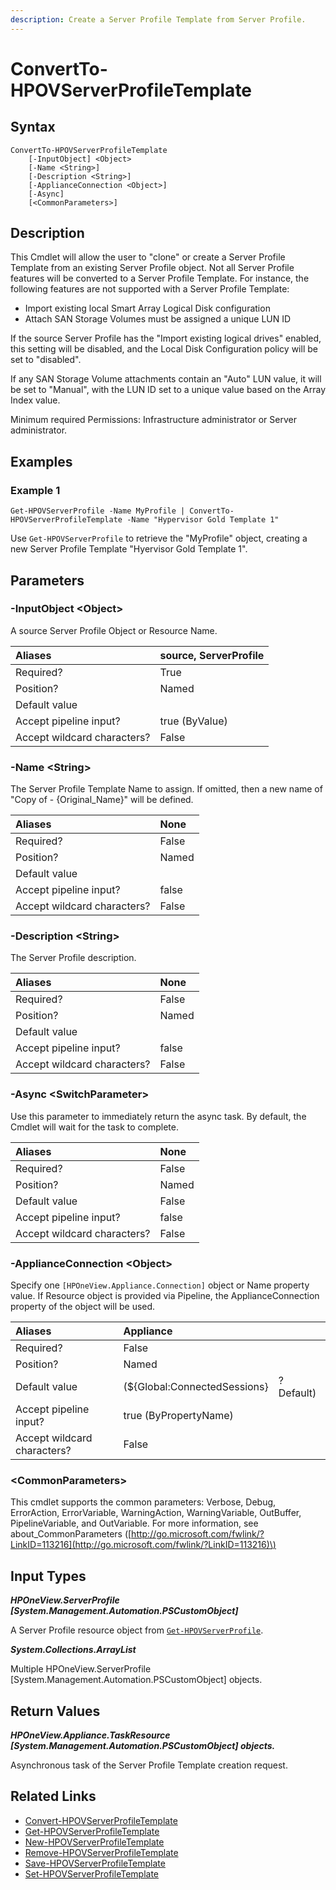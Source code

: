 ```yaml
---
description: Create a Server Profile Template from Server Profile.
---
```


# ConvertTo-HPOVServerProfileTemplate

## Syntax

```text
ConvertTo-HPOVServerProfileTemplate
    [-InputObject] <Object>
    [-Name <String>]
    [-Description <String>]
    [-ApplianceConnection <Object>]
    [-Async]
    [<CommonParameters>]
```

## Description

This Cmdlet will allow the user to "clone" or create a Server Profile Template from an existing Server Profile object. Not all Server Profile features will be converted to a Server Profile Template. For instance, the following features are not supported with a Server Profile Template:

* Import existing local Smart Array Logical Disk configuration
* Attach SAN Storage Volumes must be assigned a unique LUN ID

If the source Server Profile has the "Import existing logical drives" enabled, this setting will be disabled, and the Local Disk Configuration policy will be set to "disabled".

If any SAN Storage Volume attachments contain an "Auto" LUN value, it will be set to "Manual", with the LUN ID set to a unique value based on the Array Index value.

Minimum required Permissions: Infrastructure administrator or Server administrator.

## Examples

### Example 1

```text
Get-HPOVServerProfile -Name MyProfile | ConvertTo-HPOVServerProfileTemplate -Name "Hypervisor Gold Template 1"
```

Use `Get-HPOVServerProfile` to retrieve the "MyProfile" object, creating a new Server Profile Template "Hyervisor Gold Template 1".

## Parameters

### -InputObject &lt;Object&gt;

A source Server Profile Object or Resource Name.

| Aliases | source, ServerProfile |
| :--- | :--- |
| Required? | True |
| Position? | Named |
| Default value |  |
| Accept pipeline input? | true \(ByValue\) |
| Accept wildcard characters? | False |

### -Name &lt;String&gt;

The Server Profile Template Name to assign. If omitted, then a new name of "Copy of - {Original\_Name}" will be defined.

| Aliases | None |
| :--- | :--- |
| Required? | False |
| Position? | Named |
| Default value |  |
| Accept pipeline input? | false |
| Accept wildcard characters? | False |

### -Description &lt;String&gt;

The Server Profile description.

| Aliases | None |
| :--- | :--- |
| Required? | False |
| Position? | Named |
| Default value |  |
| Accept pipeline input? | false |
| Accept wildcard characters? | False |

### -Async &lt;SwitchParameter&gt;

Use this parameter to immediately return the async task. By default, the Cmdlet will wait for the task to complete.

| Aliases | None |
| :--- | :--- |
| Required? | False |
| Position? | Named |
| Default value | False |
| Accept pipeline input? | false |
| Accept wildcard characters? | False |

### -ApplianceConnection &lt;Object&gt;

Specify one `[HPOneView.Appliance.Connection]` object or Name property value. If Resource object is provided via Pipeline, the ApplianceConnection property of the object will be used.

| Aliases | Appliance |  |
| :--- | :--- | :--- |
| Required? | False |  |
| Position? | Named |  |
| Default value | \(${Global:ConnectedSessions} | ? Default\) |
| Accept pipeline input? | true \(ByPropertyName\) |  |
| Accept wildcard characters? | False |  |

### &lt;CommonParameters&gt;

This cmdlet supports the common parameters: Verbose, Debug, ErrorAction, ErrorVariable, WarningAction, WarningVariable, OutBuffer, PipelineVariable, and OutVariable. For more information, see about\_CommonParameters \([http://go.microsoft.com/fwlink/?LinkID=113216](http://go.microsoft.com/fwlink/?LinkID=113216)\)

## Input Types

_**HPOneView.ServerProfile \[System.Management.Automation.PSCustomObject\]**_

A Server Profile resource object from [`Get-HPOVServerProfile`](get-hpovserverprofile.md).

_**System.Collections.ArrayList**_

Multiple HPOneView.ServerProfile \[System.Management.Automation.PSCustomObject\] objects.

## Return Values

_**HPOneView.Appliance.TaskResource \[System.Management.Automation.PSCustomObject\] objects.**_

Asynchronous task of the Server Profile Template creation request.

## Related Links

* [Convert-HPOVServerProfileTemplate](convert-hpovserverprofiletemplate.md)
* [Get-HPOVServerProfileTemplate](get-hpovserverprofiletemplate.md)
* [New-HPOVServerProfileTemplate](new-hpovserverprofiletemplate.md)
* [Remove-HPOVServerProfileTemplate](remove-hpovserverprofiletemplate.md)
* [Save-HPOVServerProfileTemplate](save-hpovserverprofiletemplate.md)
* [Set-HPOVServerProfileTemplate](set-hpovserverprofiletemplate.md)

